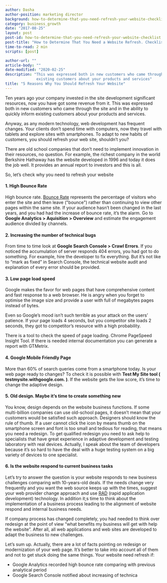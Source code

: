 ```yaml
---
author: Dasha
author-position: marketing director
background: how-to-determine-that-you-need-refresh-your-website-checklist-back
category: business_growth
date: "2017-08-25"
layout: post
post-id: how-to-determine-that-you-need-refresh-your-website-checklist
post-title: "How to Determine That You Need a Website Refresh. Checklist"
time-to-read: 2 min
scripts: [post]

author-url: ""
article-body: ""
date-modified: "2020-02-25"
description: "This was expressed both in new customers who came through the site and in the ability to quickly inform
              existing customers about your products and services"
title: "5 Reasons Why You Should Refresh Your Website"
---
```


Ten years ago your company invested in the site development significant resources, now you have got some revenue from it. This was expressed both in new customers who came through the site and in the ability to quickly inform existing customers about your products and services.

Anyway, as any modern technology, web development has frequent changes. Your clients don’t spend time with computers, now they travel with tablets and explore sites with smartphones. To adapt to new habits of customers, you should refresh your web site, shouldn’t you?

There are old school companies that don’t need to implement innovation in their resources, no question. For example, the richest company in the world Berkshire Hathaway has the website developed in 1996 and today it does the job well. It provides an annual report to investors and this is all.

So, let’s check why you need to refresh your website

#### 1. High Bounce Rate

High bounce rate. [Bounce Rate](https://en.wikipedia.org/wiki/Bounce_rate) represents the percentage of visitors who enter the site and then leave ("bounce") rather than continuing to view other pages within the same site. If your audience hasn’t been changed in the last years, and you had had the increase of bounce rate, it’s the alarm. Go to **Google Analytics  > Aquisition > Overview** and estimate the engagement audience divided by channels. 

#### 2. Increasing the number of technical bugs

From time to time look at **Google Search Console > Crawl Errors**. If you noticed the accumulation of server responds 404 errors, you had got to do something. For example, hire the developer to fix everything. But it’s not like to “mark as fixed” in Search Console, the technical website audit and explanation of every error should be provided.

#### 3. Low page load speed

Google makes the favor for web pages that have comprehensive content and fast response to a web browser. He is angry when you forget to optimise the image size and provide a user with full of megabytes pages instead of bytes. 

Even so Google’s mood isn’t such terrible as your attack on the users’ patienсe. If your page loads 4 seconds, but you competitor site loads 2 seconds, they got to competitor’s resource with a high probability. 

There is a tool to check the speed of page loading. Chrome PageSpeed Insight Tool. If there is needed internal documentation you can generate a report with GTMetrix.

#### 4. Google Mobile Friendly Page

More than 60% of search queries come from a smartphone today. Is your web page ready to changes? To check it is possible with **Test My Site tool ( testmysite.withgoogle.com. )**. If the website gets the low score, it’s time to change the adaptive design.

#### 5. Old design. Maybe it’s time to create something new

You know, design depends on the website business functions. If some multi-billion companies can use old-school pages, it doesn’t mean that your customers would be satisfied such approach. 
Designers should know the rule of thumb. If a user cannot click the icon by means thumb on the smartphone screen and font is too small and tedious for reading, that means you need a redesign.
To get qualified redesign you need to ask help to specialists that have great experience in adaptive development and testing laboratory with real devices. Actually, I speak about the team of developers because it’s so hard to have the deal with a huge testing system on a big variety of devices to one specialist.

#### 6. Is the website respond to current business tasks

Let’s try to answer the question is your website responds to new business challenges comparing with 10-years-old deals. If the needs change very frequently and you want the web source keeps up with the times, suggest your web provider change approach and use [RAD](https://en.wikipedia.org/wiki/Rapid_application_development) (rapid application development) technology. In addition it;s time to think about the implementation of a business process leading to the alignment of website respond and internal business needs. 

If company process has changed completely, you had needed to think over redesign at the point of view “what benefits my business will get with help the website”. After all, all web applications and web sites are developed to adapt the business to new challenges.  

Let’s sum up. Actually, there are a lot of facts pointing on redesign or modernization of your web page. It’s better to take into account all of them and not to get stuck doing the same things. Your website need refresh if:
* Google Analytics recorded high bounce rate comparing with previous analytical period
* Google Search Console notified about increasing of technica
